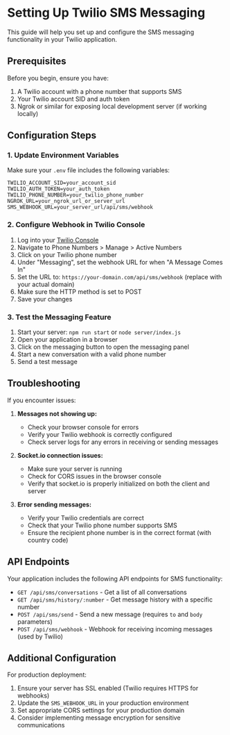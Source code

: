 # Setting Up Twilio SMS Messaging

This guide will help you set up and configure the SMS messaging functionality in your Twilio application.

## Prerequisites

Before you begin, ensure you have:

1. A Twilio account with a phone number that supports SMS
2. Your Twilio account SID and auth token
3. Ngrok or similar for exposing local development server (if working locally)

## Configuration Steps

### 1. Update Environment Variables

Make sure your `.env` file includes the following variables:

```
TWILIO_ACCOUNT_SID=your_account_sid
TWILIO_AUTH_TOKEN=your_auth_token
TWILIO_PHONE_NUMBER=your_twilio_phone_number
NGROK_URL=your_ngrok_url_or_server_url
SMS_WEBHOOK_URL=your_server_url/api/sms/webhook
```

### 2. Configure Webhook in Twilio Console

1. Log into your [Twilio Console](https://www.twilio.com/console)
2. Navigate to Phone Numbers > Manage > Active Numbers
3. Click on your Twilio phone number
4. Under "Messaging", set the webhook URL for when "A Message Comes In"
5. Set the URL to: `https://your-domain.com/api/sms/webhook` (replace with your actual domain)
6. Make sure the HTTP method is set to POST
7. Save your changes

### 3. Test the Messaging Feature

1. Start your server: `npm run start` or `node server/index.js`
2. Open your application in a browser
3. Click on the messaging button to open the messaging panel
4. Start a new conversation with a valid phone number
5. Send a test message

## Troubleshooting

If you encounter issues:

1. **Messages not showing up:**
   - Check your browser console for errors
   - Verify your Twilio webhook is correctly configured
   - Check server logs for any errors in receiving or sending messages

2. **Socket.io connection issues:**
   - Make sure your server is running
   - Check for CORS issues in the browser console
   - Verify that socket.io is properly initialized on both the client and server

3. **Error sending messages:**
   - Verify your Twilio credentials are correct
   - Check that your Twilio phone number supports SMS
   - Ensure the recipient phone number is in the correct format (with country code)

## API Endpoints

Your application includes the following API endpoints for SMS functionality:

- `GET /api/sms/conversations` - Get a list of all conversations
- `GET /api/sms/history/:number` - Get message history with a specific number
- `POST /api/sms/send` - Send a new message (requires `to` and `body` parameters)
- `POST /api/sms/webhook` - Webhook for receiving incoming messages (used by Twilio)

## Additional Configuration

For production deployment:

1. Ensure your server has SSL enabled (Twilio requires HTTPS for webhooks)
2. Update the `SMS_WEBHOOK_URL` in your production environment
3. Set appropriate CORS settings for your production domain
4. Consider implementing message encryption for sensitive communications 